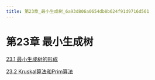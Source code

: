 ```yaml
---
title: 第23章_最小生成树_6a93d806a0654db8b624f91d9716d561
---
```


# 第23章 最小生成树

[23.1 最小生成树的形成](第23章_最小生成树/23%201%20最小生成树的形成%20a33fcaec8a554abfbdfd6b581515f08e.md)

[23.2 Kruskal算法和Prim算法](第23章_最小生成树/23%202%20Kruskal算法和Prim算法%201729ab9277a34193870da3a8d86d4f60.md)